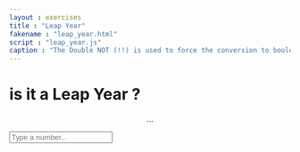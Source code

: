 ```yaml
---
layout : exercises
title : "Leap Year"
fakename : "leap_year.html"
script : "leap_year.js"
caption : "The Double NOT (!!) is used to force the conversion to boolean."
---
```

<h1>is it a Leap Year ?</h1>
<p align="center" id="output">...</p>
<input type="text" placeholder="Type a number..."/>
<br/>
<br/>
